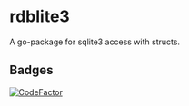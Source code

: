# rdblite3
A go-package for sqlite3 access with structs.

## Badges

[![CodeFactor](https://www.codefactor.io/repository/github/jnnkrdb/rdblite3/badge)](https://www.codefactor.io/repository/github/jnnkrdb/rdblite3)
